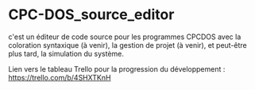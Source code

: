 # CPC-DOS_source_editor

c'est un éditeur de code source pour les programmes CPCDOS avec la coloration syntaxique (à venir), la gestion de projet (à venir), et peut-être plus tard, la simulation du système.

Lien vers le tableau Trello pour la progression du développement : https://trello.com/b/4SHXTKnH
